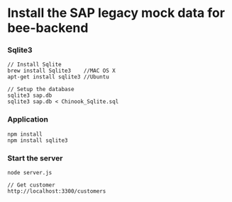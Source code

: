 # Install the SAP legacy mock data for bee-backend

### Sqlite3
```
// Install Sqlite
brew install Sqlite3 	//MAC OS X
apt-get install sqlite3 //Ubuntu

// Setup the database
sqlite3 sap.db
sqlite3 sap.db < Chinook_Sqlite.sql
```

### Application
```
npm install
npm install sqlite3
```

### Start the server
```
node server.js

// Get customer 
http://localhost:3300/customers
```
